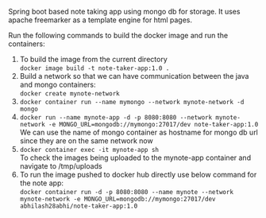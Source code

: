 Spring boot based note taking app using mongo db for storage.
It uses apache freemarker as a template engine for html pages.

Run the following commands to build the docker image and run the containers:<br/>
1.  To build the image from the current directory <br/>
    `docker image build -t note-taker-app:1.0 .`
2.  Build a network so that we can have communication between the java and mongo containers:<br/>
    `docker create mynote-network`
3.  `docker container run --name mymongo --network mynote-network -d mongo`
4.  `docker run --name mynote-app -d -p 8080:8080 --network mynote-network -e MONGO_URL=mongodb://mymongo:27017/dev note-taker-app:1.0`<br/>
    We can use the name of mongo container as hostname for mongo db url since they are on the same network now<br/>
5.  `docker container exec -it mynote-app sh`<br/>
    To check the images being uploaded to the mynote-app container and navigate to /tmp/uploads
6.  To run the image pushed to docker hub directly use below command for the note app: <br/>
    `docker container run -d -p 8080:8080 --name mynote --network mynote-network -e MONGO_URL=mongodb://mymongo:27017/dev abhilash28abhi/note-taker-app:1.0`
